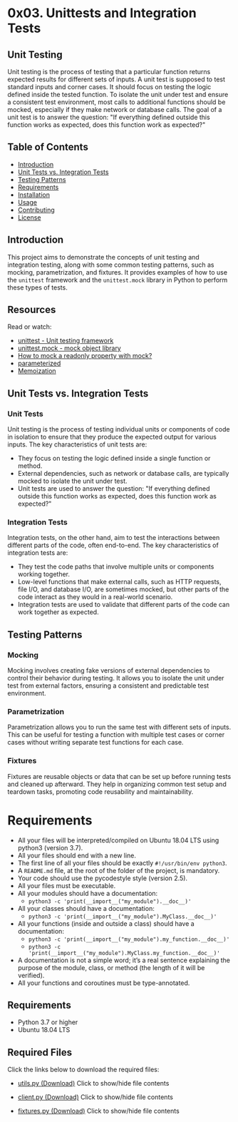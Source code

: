 # 0x03. Unittests and Integration Tests

## Unit Testing
Unit testing is the process of testing that a particular function returns expected results 
for different sets of inputs.
A unit test is supposed to test standard inputs and corner cases.
It should focus on testing the logic defined inside the tested function.
To isolate the unit under test and ensure a consistent test environment, 
most calls to additional functions should be mocked, especially if they make network 
or database calls. The goal of a unit test is to answer the question:
"If everything defined outside this function works as expected, does this function work 
as expected?"

## Table of Contents

- [Introduction](#introduction)
- [Unit Tests vs. Integration Tests](#unit-tests-vs-integration-tests)
- [Testing Patterns](#testing-patterns)
- [Requirements](#requirements)
- [Installation](#installation)
- [Usage](#usage)
- [Contributing](#contributing)
- [License](#license)

## Introduction

This project aims to demonstrate the concepts of unit testing and integration testing, 
along with some common testing patterns, such as mocking, parametrization, and fixtures. 
It provides examples of how to use the `unittest` framework and the `unittest.mock` library 
in Python to perform these types of tests.

## Resources

Read or watch:

- [unittest - Unit testing framework](https://docs.python.org/3/library/unittest.html)
- [unittest.mock - mock object library](https://docs.python.org/3/library/unittest.mock.html)
- [How to mock a readonly property with mock?](https://stackoverflow.com/questions/25396818/how-to-mock-a-readonly-property-with-mock)
- [parameterized](https://pypi.org/project/parameterized/)
- [Memoization](https://en.wikipedia.org/wiki/Memoization)



## Unit Tests vs. Integration Tests
### Unit Tests

Unit testing is the process of testing individual units or components of code in isolation 
to ensure that they produce the expected output for various inputs. 
The key characteristics of unit tests are:

- They focus on testing the logic defined inside a single function or method.
- External dependencies, such as network or database calls, are typically mocked 
 to isolate the unit under test.
- Unit tests are used to answer the question: "If everything defined outside this function 
works as expected, does this function work as expected?"

### Integration Tests

Integration tests, on the other hand, aim to test the interactions between different parts of the code, often end-to-end. The key characteristics of integration tests are:

- They test the code paths that involve multiple units or components working together.
- Low-level functions that make external calls, such as HTTP requests, file I/O, and database 
I/O, are sometimes mocked, but other parts of the code interact as they would in a real-world 
scenario.
- Integration tests are used to validate that different parts of the code can work together 
as expected.

## Testing Patterns

### Mocking

Mocking involves creating fake versions of external dependencies to control their behavior 
during testing. It allows you to isolate the unit under test from external factors, 
ensuring a consistent and predictable test environment.

### Parametrization

Parametrization allows you to run the same test with different sets of inputs. 
This can be useful for testing a function with multiple test cases or corner cases 
without writing separate test functions for each case.

### Fixtures

Fixtures are reusable objects or data that can be set up before running tests and 
cleaned up afterward. They help in organizing common test setup and teardown tasks, 
promoting code reusability and maintainability.

# Requirements

- All your files will be interpreted/compiled on Ubuntu 18.04 LTS using python3 (version 3.7).
- All your files should end with a new line.
- The first line of all your files should be exactly `#!/usr/bin/env python3`.
- A `README.md` file, at the root of the folder of the project, is mandatory.
- Your code should use the pycodestyle style (version 2.5).
- All your files must be executable.
- All your modules should have a documentation:
  - `python3 -c 'print(__import__("my_module").__doc__)'`
- All your classes should have a documentation:
  - `python3 -c 'print(__import__("my_module").MyClass.__doc__)'`
- All your functions (inside and outside a class) should have a documentation:
  - `python3 -c 'print(__import__("my_module").my_function.__doc__)'`
  - `python3 -c 'print(__import__("my_module").MyClass.my_function.__doc__)'`
- A documentation is not a simple word; it’s a real sentence explaining the purpose of the module, class, or method (the length of it will be verified).
- All your functions and coroutines must be type-annotated.


## Requirements

- Python 3.7 or higher
- Ubuntu 18.04 LTS

## Required Files

Click the links below to download the required files:

- [utils.py (Download)](https://intranet-projects-files.s3.amazonaws.com/webstack/utils.py)
  Click to show/hide file contents

- [client.py (Download)](https://intranet-projects-files.s3.amazonaws.com/webstack/client.py)
  Click to show/hide file contents

- [fixtures.py (Download)](https://intranet-projects-files.s3.amazonaws.com/webstack/fixtures.py)
  Click to show/hide file contents

